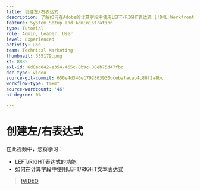 ```yaml
---
title: 创建左/右表达式
description: 了解如何在Adobe的计算字段中使用LEFT/RIGHT表达式 [!DNL Workfront].
feature: System Setup and Administration
type: Tutorial
role: Admin, Leader, User
level: Experienced
activity: use
team: Technical Marketing
thumbnail: 335179.png
kt: 8885
exl-id: 6d0ad842-e354-465c-8b9c-88eb75d47fbc
doc-type: video
source-git-commit: 650e4d346e1792863930dcebafacab4c88f2a8bc
workflow-type: tm+mt
source-wordcount: '46'
ht-degree: 0%

---
```


# 创建左/右表达式

在此视频中，您将学习：

* LEFT/RIGHT表达式的功能
* 如何在计算字段中使用LEFT/RIGHT文本表达式

>[!VIDEO](https://video.tv.adobe.com/v/335179/?quality=12&learn=on)
